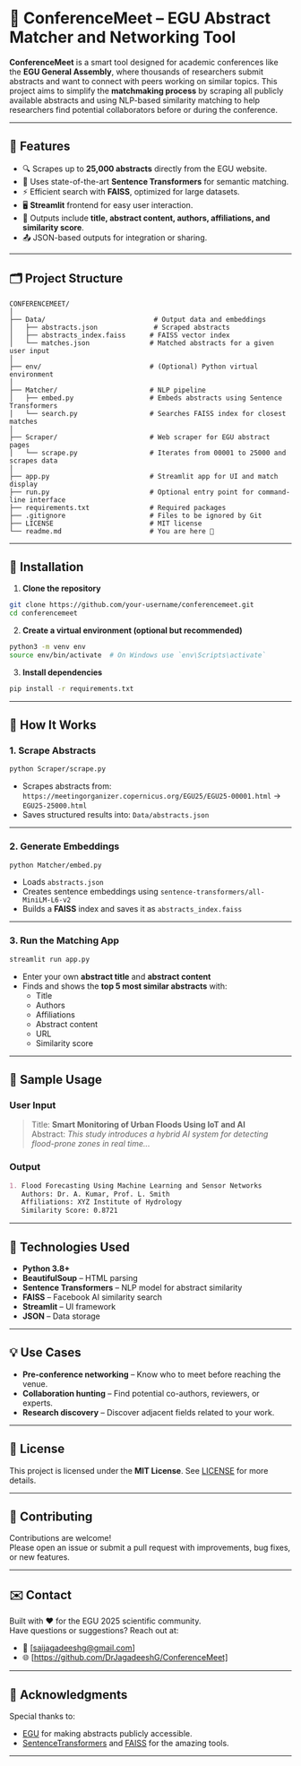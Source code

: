 
# 🤝 ConferenceMeet – EGU Abstract Matcher and Networking Tool

**ConferenceMeet** is a smart tool designed for academic conferences like the **EGU General Assembly**, where thousands of researchers submit abstracts and want to connect with peers working on similar topics. This project aims to simplify the **matchmaking process** by scraping all publicly available abstracts and using NLP-based similarity matching to help researchers find potential collaborators before or during the conference.

---

## 📌 Features

- 🔍 Scrapes up to **25,000 abstracts** directly from the EGU website.
- 🧠 Uses state-of-the-art **Sentence Transformers** for semantic matching.
- ⚡ Efficient search with **FAISS**, optimized for large datasets.
- 🖥️ **Streamlit** frontend for easy user interaction.
- 📝 Outputs include **title, abstract content, authors, affiliations, and similarity score**.
- 📤 JSON-based outputs for integration or sharing.

---

## 🗂️ Project Structure

```
CONFERENCEMEET/
│
├── Data/                           # Output data and embeddings
│   ├── abstracts.json              # Scraped abstracts
│   ├── abstracts_index.faiss      # FAISS vector index
│   └── matches.json               # Matched abstracts for a given user input
│
├── env/                           # (Optional) Python virtual environment
│
├── Matcher/                       # NLP pipeline
│   ├── embed.py                   # Embeds abstracts using Sentence Transformers
│   └── search.py                  # Searches FAISS index for closest matches
│
├── Scraper/                       # Web scraper for EGU abstract pages
│   └── scrape.py                  # Iterates from 00001 to 25000 and scrapes data
│
├── app.py                         # Streamlit app for UI and match display
├── run.py                         # Optional entry point for command-line interface
├── requirements.txt               # Required packages
├── .gitignore                     # Files to be ignored by Git
├── LICENSE                        # MIT license
└── readme.md                      # You are here 📖
```

---

## 🧰 Installation

1. **Clone the repository**

```bash
git clone https://github.com/your-username/conferencemeet.git
cd conferencemeet
```

2. **Create a virtual environment (optional but recommended)**

```bash
python3 -m venv env
source env/bin/activate  # On Windows use `env\Scripts\activate`
```

3. **Install dependencies**

```bash
pip install -r requirements.txt
```

---

## 🚀 How It Works

### 1. **Scrape Abstracts**

```bash
python Scraper/scrape.py
```

- Scrapes abstracts from:  
  `https://meetingorganizer.copernicus.org/EGU25/EGU25-00001.html` → `EGU25-25000.html`
- Saves structured results into: `Data/abstracts.json`

---

### 2. **Generate Embeddings**

```bash
python Matcher/embed.py
```

- Loads `abstracts.json`
- Creates sentence embeddings using `sentence-transformers/all-MiniLM-L6-v2`
- Builds a **FAISS** index and saves it as `abstracts_index.faiss`

---

### 3. **Run the Matching App**

```bash
streamlit run app.py
```

- Enter your own **abstract title** and **abstract content**
- Finds and shows the **top 5 most similar abstracts** with:
  - Title
  - Authors
  - Affiliations
  - Abstract content
  - URL
  - Similarity score

---

## 🔎 Sample Usage

### User Input
> Title: **Smart Monitoring of Urban Floods Using IoT and AI**  
> Abstract: _This study introduces a hybrid AI system for detecting flood-prone zones in real time..._

### Output
```markdown
1. Flood Forecasting Using Machine Learning and Sensor Networks
   Authors: Dr. A. Kumar, Prof. L. Smith
   Affiliations: XYZ Institute of Hydrology
   Similarity Score: 0.8721
```

---

## 🔗 Technologies Used

- **Python 3.8+**
- **BeautifulSoup** – HTML parsing
- **Sentence Transformers** – NLP model for abstract similarity
- **FAISS** – Facebook AI similarity search
- **Streamlit** – UI framework
- **JSON** – Data storage

---

## 💡 Use Cases

- **Pre-conference networking** – Know who to meet before reaching the venue.
- **Collaboration hunting** – Find potential co-authors, reviewers, or experts.
- **Research discovery** – Discover adjacent fields related to your work.

---

## 📄 License

This project is licensed under the **MIT License**. See [LICENSE](./LICENSE) for more details.

---

## 🙌 Contributing

Contributions are welcome!  
Please open an issue or submit a pull request with improvements, bug fixes, or new features.

---

## ✉️ Contact

Built with ❤️ for the EGU 2025 scientific community.  
Have questions or suggestions? Reach out at:

- 📧 [saijagadeeshg@gmail.com]
- 🌐 [https://github.com/DrJagadeeshG/ConferenceMeet]

---

## 📢 Acknowledgments

Special thanks to:
- [EGU](https://www.egu.eu) for making abstracts publicly accessible.
- [SentenceTransformers](https://www.sbert.net) and [FAISS](https://github.com/facebookresearch/faiss) for the amazing tools.

---
